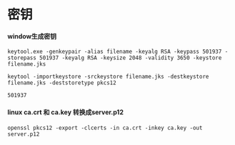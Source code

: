 # 密钥

#### window生成密钥

```shell
keytool.exe -genkeypair -alias filename -keyalg RSA -keypass 501937 -storepass 501937 -keyalg RSA -keysize 2048 -validity 3650 -keystore filename.jks

keytool -importkeystore -srckeystore filename.jks -destkeystore filename.jks -deststoretype pkcs12

501937
```

#### linux   ca.crt 和 ca.key 转换成server.p12 

```shell
openssl pkcs12 -export -clcerts -in ca.crt -inkey ca.key -out server.p12
```


